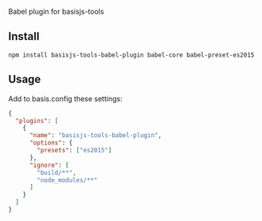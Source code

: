 Babel plugin for basisjs-tools

## Install

```
npm install basisjs-tools-babel-plugin babel-core babel-preset-es2015
```

## Usage
Add to basis.config these settings:
```json
{
  "plugins": [
    {
      "name": "basisjs-tools-babel-plugin",
      "options": {
        "presets": ["es2015"]
      },
      "ignore": [
        "build/**",
        "node_modules/**"
      ]
    }
  ]
}
```
